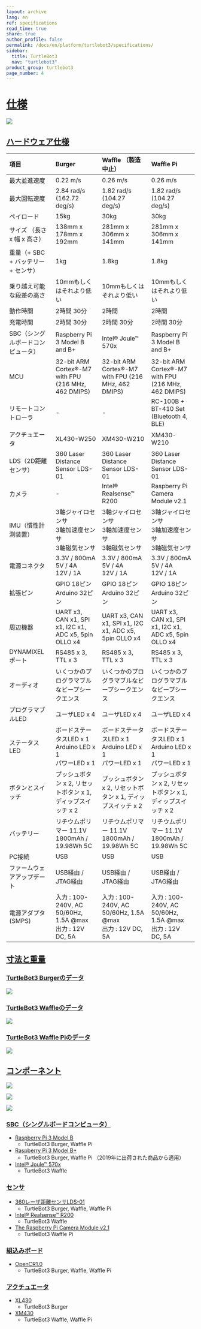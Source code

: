 ```yaml
---
layout: archive
lang: en
ref: specifications
read_time: true
share: true
author_profile: false
permalink: /docs/en/platform/turtlebot3/specifications/
sidebar:
  title: TurtleBot3
  nav: "turtlebot3"
product_group: turtlebot3
page_number: 4
---
```


<div style="counter-reset: h1 3"></div>

# [仕様](#specifications)

![](/assets/images/platform/turtlebot3/hardware_setup/turtlebot3_models.png)

## [ハードウェア仕様](#hardware-specifications)

| 項目                              | Burger                                                              | Waffle （製造中止）                                               | Waffle Pi                                                           |
|:-----------------------------------|:--------------------------------------------------------------------|:--------------------------------------------------------------------|:--------------------------------------------------------------------|
| 最大並進速度     | 0.22 m/s                                                            | 0.26 m/s                                                            | 0.26 m/s                                                            |
| 最大回転速度        | 2.84 rad/s (162.72 deg/s)                                           | 1.82 rad/s (104.27 deg/s)                                           | 1.82 rad/s (104.27 deg/s)                                           |
| ペイロード                    | 15kg                                                                | 30kg                                                                | 30kg                                                                |
| サイズ （長さ x 幅 x 高さ）                   | 138mm x 178mm x 192mm                                               | 281mm x 306mm x 141mm                                               | 281mm x 306mm x 141mm                                               |
| 重量（+ SBC + バッテリー + センサ） | 1kg                                                                 | 1.8kg                                                               | 1.8kg                                                               |
| 乗り越え可能な段差の高さ              | 10mmもしくはそれより低い                                                       | 10mmもしくはそれより低い                                                      | 10mmもしくはそれより低い                                                      |
| 動作時間            | 2時間 30分                                                              | 2時間                                                                  | 2時間                                                                  |
| 充電時間             | 2時間 30分                                                              | 2時間 30分                                                              | 2時間 30分                                                              |
| SBC（シングルボードコンピュータ）       | Raspberry Pi 3 Model B and B+                                       | Intel® Joule™ 570x                                                  | Raspberry Pi 3 Model B and B+                                       |
| MCU                                | 32-bit ARM Cortex®-M7 with FPU (216 MHz, 462 DMIPS)                 | 32-bit ARM Cortex®-M7 with FPU (216 MHz, 462 DMIPS)                 | 32-bit ARM Cortex®-M7 with FPU (216 MHz, 462 DMIPS)                 |
| リモートコントローラ                  | -                                                                   | -                                                                   | RC-100B + BT-410 Set (Bluetooth 4, BLE)                             |
| アクチュエータ                           | XL430-W250                                                          | XM430-W210                                                          | XM430-W210                                                          |
| LDS（2D距離センサ）         | 360 Laser Distance Sensor LDS-01                                    | 360 Laser Distance Sensor LDS-01                                    | 360 Laser Distance Sensor LDS-01                                    |
| カメラ                             | -                                                                   | Intel® Realsense™ R200                                              | Raspberry Pi Camera Module v2.1                                     |
| IMU（慣性計測装置）                                | 3軸ジャイロセンサ<br />3軸加速度センサ<br />3軸磁気センサ | 3軸ジャイロセンサ<br />3軸加速度センサ<br />3軸磁気センサ | 3軸ジャイロセンサ<br />3軸加速度センサ<br />3軸磁気センサ |
| 電源コネクタ                   | 3.3V / 800mA<br />5V / 4A<br />12V / 1A                             | 3.3V / 800mA<br />5V / 4A<br />12V / 1A                             | 3.3V / 800mA<br />5V / 4A<br />12V / 1A                             |
| 拡張ピン                    | GPIO 18ピン<br />Arduino 32ピン                                    | GPIO 18ピン<br />Arduino 32ピン                                    | GPIO 18ピン<br />Arduino 32ピン                                    |
| 周辺機器                         | UART x3, CAN x1, SPI x1, I2C x1, ADC x5, 5pin OLLO x4               | UART x3, CAN x1, SPI x1, I2C x1, ADC x5, 5pin OLLO x4               | UART x3, CAN x1, SPI x1, I2C x1, ADC x5, 5pin OLLO x4               |
| DYNAMIXELポート                    | RS485 x 3, TTL x 3                                                  | RS485 x 3, TTL x 3                                                  | RS485 x 3, TTL x 3                                                  |
| オーディオ                              | いくつかのプログラマブルなビープシークエンス                                 | いくつかのプログラマブルなビープシークエンス                                 | いくつかのプログラマブルなビープシークエンス                                 |
| プログラマブルLED                  | ユーザLED x 4                                                        | ユーザLED x 4                                                        | ユーザLED x 4                                                        |
| ステータスLED                        | ボードステータスLED x 1<br />Arduino LED x 1<br />パワーLED x 1        | ボードステータスLED x 1<br />Arduino LED x 1<br />パワーLED x 1        | ボードステータスLED x 1<br />Arduino LED x 1<br />パワーLED x 1        |
| ボタンとスイッチ               | プッシュボタン x 2, リセットボタン x 1, ディップスイッチ x 2                  | プッシュボタン x 2, リセットボタン x 1, ディップスイッチ x 2                  | プッシュボタン x 2, リセットボタン x 1, ディップスイッチ x 2                  |
| バッテリー                            | リチウムポリマー 11.1V 1800mAh / 19.98Wh 5C                          | リチウムポリマー 11.1V 1800mAh / 19.98Wh 5C                          | リチウムポリマー 11.1V 1800mAh / 19.98Wh 5C                          |
| PC接続                      | USB                                                                 | USB                                                                 | USB                                                                 |
| ファームウェアアップデート                   | USB経由 /  JTAG経由                                                  | USB経由 /  JTAG経由                                                  | USB経由 /  JTAG経由                                                  |
| 電源アダプタ(SMPS)               | 入力 : 100-240V, AC 50/60Hz, 1.5A @max<br />出力 : 12V DC, 5A    | 入力 : 100-240V, AC 50/60Hz, 1.5A @max<br />出力 : 12V DC, 5A    | 入力 : 100-240V, AC 50/60Hz, 1.5A @max<br />出力 : 12V DC, 5A    |

## [寸法と重量](#dimension-and-mass)

### [TurtleBot3 Burgerのデータ](#data-of-turtlebot3-burger)

![](/assets/images/platform/turtlebot3/hardware_setup/turtlebot3_dimension1.png)

### [TurtleBot3 Waffleのデータ](#data-of-turtlebot3-waffle)

![](/assets/images/platform/turtlebot3/hardware_setup/turtlebot3_dimension2.png)

### [TurtleBot3 Waffle Piのデータ](#data-of-turtlebot3-waffle-pi)

![](/assets/images/platform/turtlebot3/hardware_setup/turtlebot3_dimension3.png)

## [コンポーネント](#components)

![](/assets/images/platform/turtlebot3/hardware_setup/turtlebot3_burger_components.png)

![](/assets/images/platform/turtlebot3/hardware_setup/turtlebot3_waffle_components.png)

![](/assets/images/platform/turtlebot3/hardware_setup/turtlebot3_waffle_pi_components.png)

### [SBC（シングルボードコンピュータ）](#sbcs)

- [Raspberry Pi 3 Model B](https://www.raspberrypi.org/products/raspberry-pi-3-model-b/)
  - TurtleBot3 Burger, Waffle Pi
- [Raspberry Pi 3 Model B+](https://www.raspberrypi.org/products/raspberry-pi-3-model-b-plus/)
  - TurtleBot3 Burger, Waffle Pi （2019年に出荷された商品から適用）
- [Intel® Joule™ 570x](http://ark.intel.com/products/96414/Intel-Joule-570x-Developer-Kit)
  - TurtleBot3 Waffle

### [センサ](#sensors)

- [360レーザ距離センサLDS-01](/docs/en/platform/turtlebot3/appendix_lds_01/)
  - TurtleBot3 Burger, Waffle, Waffle Pi
- [Intel® Realsense™ R200](https://software.intel.com/en-us/RealSense/R200Camera)
  - TurtleBot3 Waffle
- [The Raspberry Pi Camera Module v2.1](https://www.raspberrypi.org/products/camera-module-v2/)
  - TurtleBot3 Waffle Pi

### [組込みボード](#Embedded-board)

- [OpenCR1.0](/docs/en/platform/turtlebot3/appendix_opencr1_0/)
  - TurtleBot3 Burger, Waffle, Waffle Pi

### [アクチュエータ](#actuators)

- [XL430](/docs/en/dxl/x/xl430-w250/)
  - TurtleBot3 Burger
- [XM430](/docs/en/dxl/x/xm430-w210/)
  - TurtleBot3 Waffle, Waffle Pi
